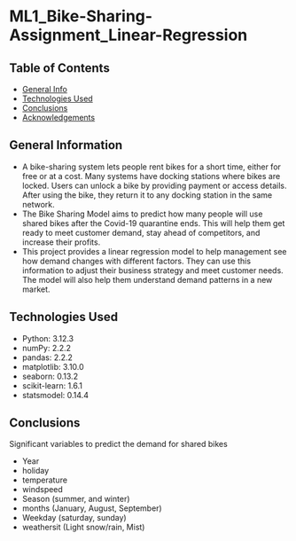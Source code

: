 # ML1_Bike-Sharing-Assignment_Linear-Regression

## Table of Contents
* [General Info](#general-information)
* [Technologies Used](#technologies-used)
* [Conclusions](#conclusions)
* [Acknowledgements](#acknowledgements)

## General Information
- A bike-sharing system lets people rent bikes for a short time, either for free or at a cost. Many systems have docking stations where bikes are locked. Users can unlock a bike by providing payment or access details. After using the bike, they return it to any docking station in the same network.
- The Bike Sharing Model aims to predict how many people will use shared bikes after the Covid-19 quarantine ends. This will help them get ready to meet customer demand, stay ahead of competitors, and increase their profits.
- This project provides a linear regression model to help management see how demand changes with different factors. They can use this information to adjust their business strategy and meet customer needs. The model will also help them understand demand patterns in a new market.

## Technologies Used
- Python: 3.12.3
- numPy: 2.2.2
- pandas: 2.2.2
- matplotlib: 3.10.0
- seaborn: 0.13.2
- scikit-learn: 1.6.1
- statsmodel: 0.14.4

## Conclusions
Significant variables to predict the demand for shared bikes
- Year
- holiday
- temperature
- windspeed
- Season (summer, and winter)
- months (January, August, September)
- Weekday (saturday, sunday)
- weathersit (Light snow/rain, Mist)
